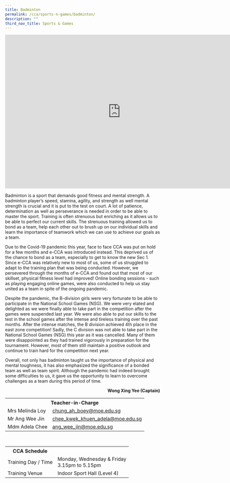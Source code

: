 ```yaml
---
title: Badminton
permalink: /cca/sports-n-games/badminton/
description: ""
third_nav_title: Sports & Games
---
```

<iframe allowfullscreen="true" height="500" width="750" frameborder="0" src="https://docs.google.com/presentation/d/e/2PACX-1vR4eIH9TXZUDbt84cCr1IYtlepl_LLjVnhb9QseY3TtAZNUlft6n0ztPodCyvouNRQ528CKdI8SmkmM/embed?start=false&amp;loop=false&amp;delayms=10000"></iframe>

<p>Badminton is a sport that demands good fitness and mental strength. A badminton player’s speed, stamina, agility, and strength as well mental strength is crucial and it is put to the test on court. A lot of patience, determination as well as perseverance is needed in order to be able to master the sport. Training is often strenuous but enriching as it allows us to be able to perfect our current skills. The strenuous training allowed us to bond as a team, help each other out to brush up on our individual skills and learn the importance of teamwork which we can use to achieve our goals as a team.&nbsp;</p>
<p>Due to the Covid-19 pandemic this year, face to face CCA was put on hold for a few months and e-CCA was introduced instead. This deprived us of the chance to bond as a team, especially to get to know the new Sec 1. Since e-CCA was relatively new to most of us, some of us struggled to adapt to the training plan that was being conducted. However, we persevered through the months of e-CCA and found out that most of our skillset, physical fitness level had improved! Online bonding sessions - such as playing engaging online games, were also conducted to help us stay united as a team in spite of the ongoing pandemic.&nbsp;</p>
<p>Despite the pandemic, the B-division girls were very fortunate to be able to participate in the National School Games (NSG). We were very elated and delighted as we were finally able to take part in the competition after the games were suspended last year. We were also able to put our skills to the test in the school games after the intense and tireless training over the past months. After the intense matches, the B division achieved 4th place in the east zone competition! Sadly, the C division was not able to take part in the National School Games (NSG) this year as it was cancelled. Many of them were disappointed as they had trained vigorously in preparation for the tournament. However, most of them still maintain a positive outlook and continue to train hard for the competition next year.</p>
<p>Overall, not only has badminton taught us the importance of physical and mental toughness, it has also emphasized the significance of a bonded team as well as team spirit. Although the pandemic had indeed brought some difficulties to us, it gave us the opportunity to learn to overcome challenges as a team during this period of time.</p>
<p style="text-align: right;"><strong>Wong Xing Yee (Captain)</strong></p>

<table>
	<tbody><tr><th colspan="2">Teacher-in-Charge</th>
</tr><tr>
	<td rowspan="1">Mrs Melinda Loy</td>
 <td><a target="" href="mailto:chung_ah_boey@moe.edu.sg">chung_ah_boey@moe.edu.sg</a></td>
	 	</tr>
<tr>
	<td rowspan="1">Mr Ang Wee Jin</td>
 <td><a target="" href="mailto:chee_kwek_khuen_adela@moe.edu.sg">chee_kwek_khuen_adela@moe.edu.sg</a></td>
	</tr>
<tr>
	<td rowspan="1">Mdm Adela Chee</td>
 <td><a target="" href="mailto:ang_wee_jin@moe.edu.sg">ang_wee_jin@moe.edu.sg</a></td>
	 	</tr>
</tbody></table>
<br>
<table>
<tbody>
<tr>
<th>CCA Schedule</th>
</tr>
	<tr>
	<td rowspan="1">Training Day / Time</td>
 <td>Monday, Wednesday &amp; Friday<br>
	3.15pm to 5.15pm</td>
	 	</tr>
<tr>
	<td rowspan="1">Training Venue</td>
 <td>Indoor Sport Hall (Level 4)</td>
	</tr>
</tbody></table>